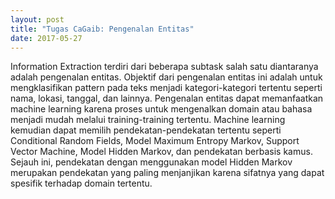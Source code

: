 ```yaml
---
layout: post
title: "Tugas CaGaib: Pengenalan Entitas"
date: 2017-05-27
---
```


Information Extraction terdiri dari beberapa subtask salah satu diantaranya adalah pengenalan entitas. Objektif dari pengenalan entitas ini adalah untuk mengklasifikan pattern pada teks menjadi kategori-kategori tertentu seperti nama, lokasi, tanggal, dan lainnya. Pengenalan entitas dapat memanfaatkan machine learning karena proses untuk mengenalkan domain atau bahasa menjadi mudah melalui training-training tertentu. Machine learning kemudian dapat memilih pendekatan-pendekatan tertentu seperti Conditional Random Fields, Model Maximum Entropy Markov, Support Vector Machine, Model Hidden Markov, dan pendekatan berbasis kamus. Sejauh ini, pendekatan dengan menggunakan model Hidden Markov merupakan pendekatan yang paling menjanjikan karena sifatnya yang dapat spesifik terhadap domain tertentu. 

